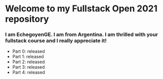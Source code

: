 # Welcome to my Fullstack Open 2021 repository

### I am EchegoyenGE. I am from Argentina. I am thrilled with your fullstack course and I really appreciate it!


- Part 0: released
- Part 1: released
- Part 2: released
- Part 3: released
- Part 4: released
